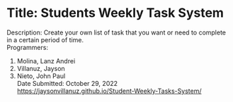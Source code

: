 # Title: Students Weekly Task System
Description: Create your own list of task that you want or need to complete in a certain period of time.                          
Programmers:
1. Molina, Lanz Andrei
2. Villanuz, Jayson
3. Nieto, John Paul                                                             
Date Submitted: October 29, 2022                                                    
https://jaysonvillanuz.github.io/Student-Weekly-Tasks-System/
